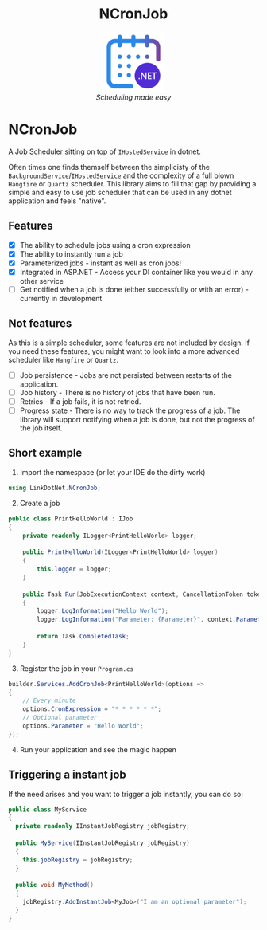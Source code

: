 <h1 align="center">NCronJob</h1>

<p align="center">
  <img src="assets/logo_small.png" alt="logo" width="120px" height="120px"/>
  <br>
  <em>Scheduling made easy</em>
  <br>
</p>

# NCronJob
A Job Scheduler sitting on top of `IHostedService` in dotnet.

Often times one finds themself between the simplicisty of the `BackgroundService`/`IHostedService` and the complexity of a full blown `Hangfire` or `Quartz` scheduler. 
This library aims to fill that gap by providing a simple and easy to use job scheduler that can be used in any dotnet application and feels "native".

## Features
- [x] The ability to schedule jobs using a cron expression
- [x] The ability to instantly run a job
- [x] Parameterized jobs - instant as well as cron jobs!
- [x] Integrated in ASP.NET - Access your DI container like you would in any other service
- [ ] Get notified when a job is done (either successfully or with an error) - currently in development

## Not features

As this is a simple scheduler, some features are not included by design. If you need these features, you might want to look into a more advanced scheduler like `Hangfire` or `Quartz`.

- [ ] Job persistence - Jobs are not persisted between restarts of the application.
- [ ] Job history - There is no history of jobs that have been run.
- [ ] Retries - If a job fails, it is not retried.
- [ ] Progress state - There is no way to track the progress of a job. The library will support notifying when a job is done, but not the progress of the job itself.

## Short example
1. Import the namespace (or let your IDE do the dirty work)
```csharp
using LinkDotNet.NCronJob;
```

2. Create a job
```csharp
public class PrintHelloWorld : IJob
{
    private readonly ILogger<PrintHelloWorld> logger;

    public PrintHelloWorld(ILogger<PrintHelloWorld> logger)
    {
        this.logger = logger;
    }

	public Task Run(JobExecutionContext context, CancellationToken token = default)
    {
    	logger.LogInformation("Hello World");
    	logger.LogInformation("Parameter: {Parameter}", context.Parameter);

        return Task.CompletedTask;
    }
}
```

3. Register the job in your `Program.cs`
```csharp
builder.Services.AddCronJob<PrintHelloWorld>(options => 
{
	// Every minute
	options.CronExpression = "* * * * * *";
	// Optional parameter
	options.Parameter = "Hello World";
});
```

4. Run your application and see the magic happen

## Triggering a instant job
If the need arises and you want to trigger a job instantly, you can do so:
```csharp
public class MyService
{
  private readonly IInstantJobRegistry jobRegistry;
  
  public MyService(IInstantJobRegistry jobRegistry)
  {
    this.jobRegistry = jobRegistry;
  }

  public void MyMethod()
  {
	jobRegistry.AddInstantJob<MyJob>("I am an optional parameter");
  }
}
```
